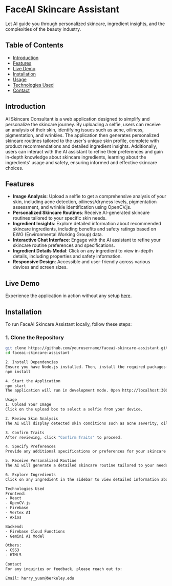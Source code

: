 # FaceAI Skincare Assistant

Let AI guide you through personalized skincare, ingredient insights, and the complexities of the beauty industry.

## Table of Contents

- [Introduction](#introduction)
- [Features](#features)
- [Live Demo](#live-demo)
- [Installation](#installation)
- [Usage](#usage)
- [Technologies Used](#technologies-used)
- [Contact](#contact)

## Introduction

AI Skincare Consultant is a web application designed to simplify and personalize the skincare journey. By uploading a selfie, users can receive an analysis of their skin, identifying issues such as acne, oiliness, pigmentation, and wrinkles. The application then generates personalized skincare routines tailored to the user's unique skin profile, complete with product recommendations and detailed ingredient insights. Additionally, users can interact with the AI assistant to refine their preferences and gain in-depth knowledge about skincare ingredients, learning about the ingredients' usage and safety, ensuring informed and effective skincare choices.

## Features

- **Image Analysis**: Upload a selfie to get a comprehensive analysis of your skin, including acne detection, oiliness/dryness levels, pigmentation assessment, and wrinkle identification using OpenCV.js.
- **Personalized Skincare Routines**: Receive AI-generated skincare routines tailored to your specific skin needs.
- **Ingredient Insights**: Explore detailed information about recommended skincare ingredients, including benefits and safety ratings based on EWG (Environmental Working Group) data.
- **Interactive Chat Interface**: Engage with the AI assistant to refine your skincare routine preferences and specifications.
- **Ingredient Details Modal**: Click on any ingredient to view in-depth details, including properties and safety information.
- **Responsive Design**: Accessible and user-friendly across various devices and screen sizes.

## Live Demo

Experience the application in action without any setup [here](#).

## Installation

To run FaceAI Skincare Assistant locally, follow these steps:

### 1. Clone the Repository

```bash
git clone https://github.com/yourusername/faceai-skincare-assistant.git
cd faceai-skincare-assistant

2. Install Dependencies
Ensure you have Node.js installed. Then, install the required packages:
npm install

4. Start the Application
npm start
The application will run in development mode. Open http://localhost:3000 to view it in your browser.

Usage
1. Upload Your Image
Click on the upload box to select a selfie from your device.

2. Review Skin Analysis
The AI will display detected skin conditions such as acne severity, oiliness, pigmentation, and wrinkles.

3. Confirm Traits
After reviewing, click "Confirm Traits" to proceed.

4. Specify Preferences
Provide any additional specifications or preferences for your skincare routine.

5. Receive Personalized Routine
The AI will generate a detailed skincare routine tailored to your needs, including product recommendations and ingredient insights.

6. Explore Ingredients
Click on any ingredient in the sidebar to view detailed information about its properties and safety ratings.

Technologies Used
Frontend:
- React
- OpenCV.js
- Firebase
- Vertex AI
- Axios

Backend:
- Firebase Cloud Functions
- Gemini AI Model

Others:
- CSS3
- HTML5

Contact
For any inquiries or feedback, please reach out to:

Email: harry_yuan@berkeley.edu